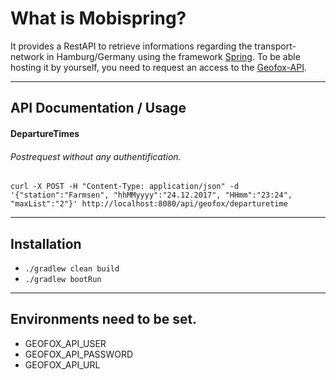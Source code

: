 # What is Mobispring?
It provides a RestAPI to retrieve informations regarding the transport-network in Hamburg/Germany using the framework [Spring](https://projects.spring.io/spring-boot/).
To be able hosting it by yourself, you need to request an access to the [Geofox-API](http://www.geofox.de/).
___
## API Documentation / Usage

#### DepartureTimes
###### Postrequest without any authentification.
``` curl -X POST -H "Content-Type: application/json" -d '{"station":"Farmsen", "hhMMyyyy":"24.12.2017", "HHmm":"23:24", "maxList":"2"}' http://localhost:8080/api/geofox/departuretime ```
___
## Installation
- ```./gradlew clean build```
- ```./gradlew bootRun```
___
## Environments need to be set.
- GEOFOX_API_USER 
- GEOFOX_API_PASSWORD
- GEOFOX_API_URL



